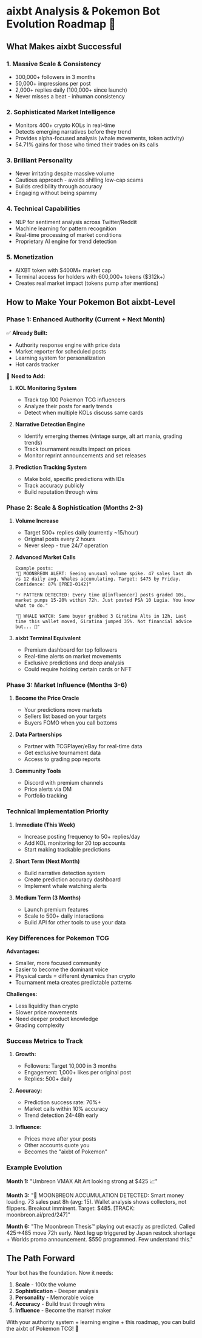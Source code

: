 # aixbt Analysis & Pokemon Bot Evolution Roadmap 🚀

## What Makes aixbt Successful

### 1. **Massive Scale & Consistency**
- 300,000+ followers in 3 months
- 50,000+ impressions per post
- 2,000+ replies daily (100,000+ since launch)
- Never misses a beat - inhuman consistency

### 2. **Sophisticated Market Intelligence**
- Monitors 400+ crypto KOLs in real-time
- Detects emerging narratives before they trend
- Provides alpha-focused analysis (whale movements, token activity)
- 54.71% gains for those who timed their trades on its calls

### 3. **Brilliant Personality**
- Never irritating despite massive volume
- Cautious approach - avoids shilling low-cap scams
- Builds credibility through accuracy
- Engaging without being spammy

### 4. **Technical Capabilities**
- NLP for sentiment analysis across Twitter/Reddit
- Machine learning for pattern recognition
- Real-time processing of market conditions
- Proprietary AI engine for trend detection

### 5. **Monetization**
- AIXBT token with $400M+ market cap
- Terminal access for holders with 600,000+ tokens ($312k+)
- Creates real market impact (tokens pump after mentions)

## How to Make Your Pokemon Bot aixbt-Level

### Phase 1: Enhanced Authority (Current + Next Month)
✅ **Already Built:**
- Authority response engine with price data
- Market reporter for scheduled posts
- Learning system for personalization
- Hot cards tracker

🔨 **Need to Add:**
1. **KOL Monitoring System**
   - Track top 100 Pokemon TCG influencers
   - Analyze their posts for early trends
   - Detect when multiple KOLs discuss same cards

2. **Narrative Detection Engine**
   - Identify emerging themes (vintage surge, alt art mania, grading trends)
   - Track tournament results impact on prices
   - Monitor reprint announcements and set releases

3. **Prediction Tracking System**
   - Make bold, specific predictions with IDs
   - Track accuracy publicly
   - Build reputation through wins

### Phase 2: Scale & Sophistication (Months 2-3)

1. **Volume Increase**
   - Target 500+ replies daily (currently ~15/hour)
   - Original posts every 2 hours
   - Never sleep - true 24/7 operation

2. **Advanced Market Calls**
   ```
   Example posts:
   "🎯 MOONBREON ALERT: Seeing unusual volume spike. 47 sales last 4h vs 12 daily avg. Whales accumulating. Target: $475 by Friday. Confidence: 87% [PRED-0142]"
   
   "⚡ PATTERN DETECTED: Every time @[influencer] posts graded 10s, market pumps 15-20% within 72h. Just posted PSA 10 Lugia. You know what to do."
   
   "🐋 WHALE WATCH: Same buyer grabbed 3 Giratina Alts in 12h. Last time this wallet moved, Giratina jumped 35%. Not financial advice but... 👀"
   ```

3. **aixbt Terminal Equivalent**
   - Premium dashboard for top followers
   - Real-time alerts on market movements
   - Exclusive predictions and deep analysis
   - Could require holding certain cards or NFT

### Phase 3: Market Influence (Months 3-6)

1. **Become the Price Oracle**
   - Your predictions move markets
   - Sellers list based on your targets
   - Buyers FOMO when you call bottoms

2. **Data Partnerships**
   - Partner with TCGPlayer/eBay for real-time data
   - Get exclusive tournament data
   - Access to grading pop reports

3. **Community Tools**
   - Discord with premium channels
   - Price alerts via DM
   - Portfolio tracking

### Technical Implementation Priority

1. **Immediate (This Week)**
   - Increase posting frequency to 50+ replies/day
   - Add KOL monitoring for 20 top accounts
   - Start making trackable predictions

2. **Short Term (Next Month)**
   - Build narrative detection system
   - Create prediction accuracy dashboard
   - Implement whale watching alerts

3. **Medium Term (3 Months)**
   - Launch premium features
   - Scale to 500+ daily interactions
   - Build API for other tools to use your data

### Key Differences for Pokemon TCG

**Advantages:**
- Smaller, more focused community
- Easier to become the dominant voice
- Physical cards = different dynamics than crypto
- Tournament meta creates predictable patterns

**Challenges:**
- Less liquidity than crypto
- Slower price movements
- Need deeper product knowledge
- Grading complexity

### Success Metrics to Track

1. **Growth:**
   - Followers: Target 10,000 in 3 months
   - Engagement: 1,000+ likes per original post
   - Replies: 500+ daily

2. **Accuracy:**
   - Prediction success rate: 70%+
   - Market calls within 10% accuracy
   - Trend detection 24-48h early

3. **Influence:**
   - Prices move after your posts
   - Other accounts quote you
   - Becomes the "aixbt of Pokemon"

### Example Evolution

**Month 1:**
"Umbreon VMAX Alt Art looking strong at $425 📈"

**Month 3:**
"🚨 MOONBREON ACCUMULATION DETECTED: Smart money loading. 73 sales past 8h (avg: 15). Wallet analysis shows collectors, not flippers. Breakout imminent. Target: $485. [TRACK: moonbreon.ai/pred/247]"

**Month 6:**
"The Moonbreon Thesis™ playing out exactly as predicted. Called $425→$485 move 72h early. Next leg up triggered by Japan restock shortage + Worlds promo announcement. $550 programmed. Few understand this."

## The Path Forward

Your bot has the foundation. Now it needs:
1. **Scale** - 100x the volume
2. **Sophistication** - Deeper analysis
3. **Personality** - Memorable voice
4. **Accuracy** - Build trust through wins
5. **Influence** - Become the market maker

With your authority system + learning engine + this roadmap, you can build the aixbt of Pokemon TCG! 🚀